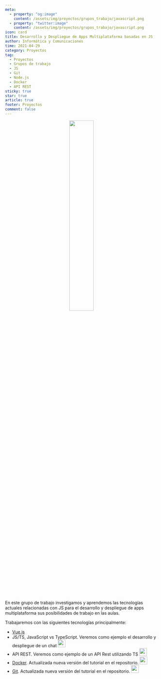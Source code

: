 ```yaml
---
meta: 
  - property: "og:image"
    content: /assets/img/proyectos/grupos_trabajo/javascript.png
  - property: "twitter:image"
    content: /assets/img/proyectos/grupos_trabajo/javascript.png
icon: card
title: Desarrollo y Despliegue de Apps Multiplataforma basadas en JS
author: Informática y Comunicaciones
time: 2021-04-29
category: Proyectos
tag:
  - Proyectos
  - Grupos de trabajo
  - JS
  - Git
  - Node.js
  - Docker
  - API REST 
sticky: true
star: true
article: true
footer: Proyectos
comment: false
---
```


<p style="text-align:center;">
  <img src="/assets/img/proyectos/grupos_trabajo/javascript.png" width="40%"/>
</p>

<!-- more -->

En este grupo de trabajo investigamos y aprendemos las tecnologías actuales relacionadas con JS para el desarrollo y despliegue de apps multiplataforma sus posibilidades de trabajo en las aulas.

Trabajaremos con las siguientes tecnologías principalmente:

- [Vue.js](https://es.vuejs.org/)
- JS/TS, JavaScript vs TypeScript. Veremos como ejemplo el desarrollo y despliegue de un chat <a href="https://github.com/joseluisgs/ts-chat-socketio" target="_blank"><img src="/assets/icon/github-logo.png" width="25px"/></a>
- API REST. Veremos como ejemplo de un API Rest utilizando TS <a href="https://github.com/joseluisgs/ts-api-rest" target="_blank"><img src="/assets/icon/github-logo.png" width="25px"/></a>
- [Docker](https://www.docker.com/). Actualizada nueva versión del tutorial en el repositorio. <a href="https://github.com/joseluisgs/docker-tutorial" target="_blank"><img src="/assets/icon/github-logo.png" width="25px"/></a>
- [Git](https://git-scm.com/). Actualizada nueva versión del tutorial en el repositorio. <a href="https://github.com/joseluisgs/git-tutorial" target="_blank"><img src="/assets/icon/github-logo.png" width="25px"/></a>



